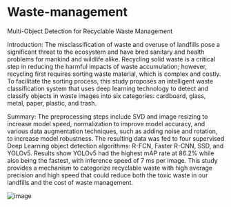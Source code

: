 # Waste-management
Multi-Object Detection for Recyclable Waste Management

Introduction:
The misclassification of waste and overuse of landfills pose a significant threat to the
ecosystem and have bred sanitary and health problems for mankind and wildlife alike. Recycling
solid waste is a critical step in reducing the harmful impacts of waste accumulation; however,
recycling first requires sorting waste material, which is complex and costly. To facilitate the
sorting process, this study proposes an intelligent waste classification system that uses deep
learning technology to detect and classify objects in waste images into six categories: cardboard,
glass, metal, paper, plastic, and trash.

Summary:
The preprocessing steps include SVD and image resizing to
increase model speed, normalization to improve model accuracy, and various data augmentation
techniques, such as adding noise and rotation, to increase model robustness. The resulting data
was fed to four supervised Deep Learning object detection algorithms: R-FCN, Faster R-CNN,
SSD, and YOLOv5. Results show YOLOv5 had the highest mAP rate at 86.2% while also being
the fastest, with inference speed of 7 ms per image. This study provides a mechanism to
categorize recyclable waste with high average precision and high speed that could reduce both
the toxic waste in our landfills and the cost of waste management.

![image](https://github.com/SadakhyaNarnur/Waste-management/assets/111921205/d984a511-b555-41da-bb95-3c46002a6207)

